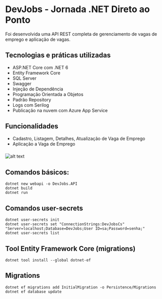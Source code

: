 # DevJobs - Jornada .NET Direto ao Ponto

Foi desenvolvida uma API REST completa de gerenciamento de vagas de emprego e aplicação de vagas.

## Tecnologias e práticas utilizadas
- ASP.NET Core com .NET 6
- Entity Framework Core
- SQL Server
- Swagger
- Injeção de Dependência
- Programação Orientada a Objetos
- Padrão Repository
- Logs com Serilog
- Publicação na nuvem com Azure App Service

## Funcionalidades
- Cadastro, Listagem, Detalhes, Atualização de Vaga de Emprego
- Aplicação a Vaga de Emprego

###

![alt text](https://raw.githubusercontent.com/samuel-oldra/dev-jobs/master/README_IMGS/swagger_ui.png)

## Comandos básicos:
```
dotnet new webapi -o DevJobs.API
dotnet build
dotnet run
```

## Comandos user-secrets
```
dotnet user-secrets init
dotnet user-secrets set "ConnectionStrings:DevJobsCs" "Server=localhost;Database=DevJobs;User ID=sa;Password=senha;"
dotnet user-secrets list
```

## Tool Entity Framework Core (migrations)
```
dotnet tool install --global dotnet-ef
```

## Migrations
```
dotnet ef migrations add InitialMigration -o Persistence/Migrations
dotnet ef database update
```
